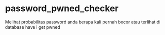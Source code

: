 # password_pwned_checker
Melihat probabilitas password anda berapa kali pernah bocor atau terlihat di database have i get pwned
